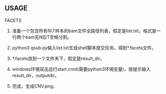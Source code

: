 ## USAGE

FACETS

1. 准备一个包含所有N\T样本的bam文件全路径列表，假定是list.txt，格式是一行两个bam先N后T空格分割。

2. python3 qsub.py输入list.txt生成shell脚本提交任务。得到*.facets文件。

3. *.facets放到一个文件夹下，假定是result_dir。

4. windows环境双击运行start.cmd(需要python3环境变量)，按提示输入result_dir，outputdir。

5. 完成，生成CNV.png。 